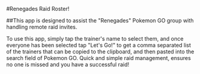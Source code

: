 #Renegades Raid Roster!

##This app is designed to assist the "Renegades" Pokemon GO group with handling remote raid invites.

To use this app, simply tap the trainer's name to select them, and once everyone has been selected tap "Let's Go!" to get a comma separated list of the trainers that can be copied to the clipboard, and then pasted into the search field of Pokemon GO.  Quick and simple raid management, ensures no one is missed and you have a successful raid!
